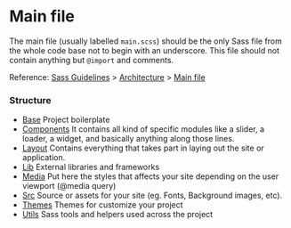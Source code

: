 # Main file

The main file (usually labelled `main.scss`) should be the only Sass file from the whole code base not to begin with an underscore. This file should not contain anything but `@import` and comments.

Reference: [Sass Guidelines](http://sass-guidelin.es/) > [Architecture](http://sass-guidelin.es/#architecture) > [Main file](http://sass-guidelin.es/#main-file)

### Structure

* [Base](https://github.com/dmmarmol/bodokecss/tree/master/bodokecss/base)
Project boilerplate
* [Components](https://github.com/dmmarmol/bodokecss/tree/master/bodokecss/components)
It contains all kind of specific modules like a slider, a loader, a widget, and basically anything along those lines.
* [Layout](https://github.com/dmmarmol/bodokecss/tree/master/bodokecss/layout)
Contains everything that takes part in laying out the site or application.
* [Lib](https://github.com/dmmarmol/bodokecss/tree/master/bodokecss/lib)
External libraries and frameworks
* [Media](https://github.com/dmmarmol/bodokecss/tree/master/bodokecss/media)
Put here the styles that affects your site depending on the user viewport (@media query)
* [Src](https://github.com/dmmarmol/bodokecss/tree/master/bodokecss/src)
Source or assets for your site (eg. Fonts, Background images, etc).
* [Themes](https://github.com/dmmarmol/bodokecss/tree/master/bodokecss/themes)
Themes for customize your project
* [Utils](https://github.com/dmmarmol/bodokecss/tree/master/bodokecss/utils)
Sass tools and helpers used across the project